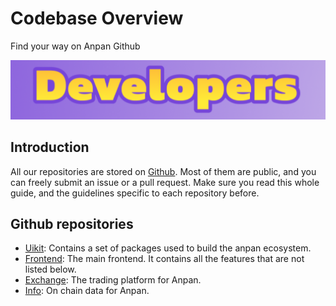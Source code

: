 # Codebase Overview

Find your way on Anpan Github

![](img-contributing-2021-09-21-01-09-08.png)

## Introduction

All our repositories are stored on [Github](https://github.com/anpanswap?tab=repositories). Most of them are public, and you can freely submit an issue or a pull request. Make sure you read this whole guide, and the guidelines specific to each repository before.

## Github repositories

* [Uikit](https://github.com/anpanswap/anpan-uikit): Contains a set of packages used to build the anpan ecosystem.
* [Frontend](https://github.com/anpanswap/anpan-frontend): The main frontend. It contains all the features that are not listed below.
* [Exchange](https://github.com/anpanswap/anpan-swap-interface): The trading platform for Anpan.
* [Info](https://github.com/anpanswap/anpan-info): On chain data for Anpan.
